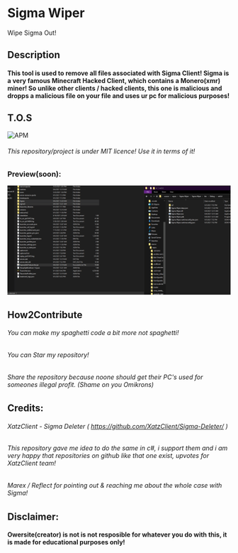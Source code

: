 # Sigma Wiper
Wipe Sigma Out!


## Description
#### This tool is used to remove all files associated with Sigma Client! Sigma is a very famous Minecraft Hacked Client, which contains a Monero(xmr) miner! So unlike other clients / hacked clients, this one is malicious and dropps a malicious file on your file and uses ur pc for malicious purposes!

## T.O.S
![APM](https://img.shields.io/apm/l/vim-mode?style=for-the-badge)
###### This repository/project is under MIT licence! Use it in terms of it!


### Preview(soon):
![preview](preview.gif)

## How2Contribute
###### You can make my spaghetti code a bit more not spaghetti!
###### You can Star my repository!
###### Share the repository because noone should get their PC's used for someones illegal profit. (Shame on you Omikrons)

## Credits:
###### XatzClient - Sigma Deleter ( https://github.com/XatzClient/Sigma-Deleter/ )
###### This repository gave me idea to do the same in c#, i support them and i am very happy that repositories on github like that one exist, upvotes for XatzClient team!
###### 
###### Marex / Reflect for pointing out & reaching me about the whole case with Sigma!



## Disclaimer:
#### Owersite(creator) is not is not resposible for whatever you do with this, it is made for educational purposes only!

